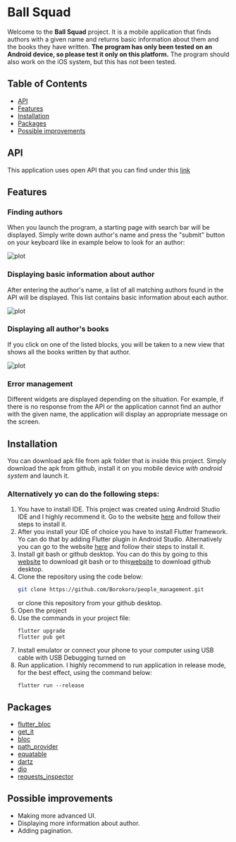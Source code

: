 # Ball Squad 

Welcome to the **Ball Squad** project. It is a mobile application that finds authors with a given name and returns basic information about them and the books they have written.
**The program has only been tested on an Android device, so please test it only on this platform.**
The program should also work on the iOS system, but this has not been tested.

## Table of Contents
- [API](#API)
- [Features](#features)
- [Installation](#installation)
- [Packages](#packages)
- [Possible improvements](#possible-improvements)

## API
This application uses open API that you can find under this [link](https://openlibrary.org/dev/docs/api/authors)

## Features

### Finding authors

When you launch the program, a starting page with search bar will be displayed. Simply write down author's name and press the "submit" button on your keyboard
like in example below to look for an author:

![plot](./assets/readMeFiles/authorSearch.png)

### Displaying basic information about author

After entering the author's name, a list of all matching authors found in the API will be displayed. This list contains basic information about each author.

![plot](./assets/readMeFiles/authorList.png)

### Displaying all author's books

If you click on one of the listed blocks, you will be taken to a new view that shows all the books written by that author.

![plot](./assets/readMeFiles/authorBooks.png)

### Error management

Different widgets are displayed depending on the situation. For example, if there is no response from the API or the application cannot find an author with the 
given name, the application will display an appropriate message on the screen.

## Installation

You can download apk file from apk folder that is inside this project. Simply download the apk from github, install it on you mobile device *with android system*
and launch it.

### Alternatively yo can do the following steps:
1. You have to install IDE. This project was created using Android Studio IDE and I highly recommend it. Go to the website [here](https://developer.android.com/studio) and follow their steps to install it.
2. After you install your IDE of choice you have to install Flutter framework.  Yo can do that by adding Flutter plugin in Android Studio. Alternatively you can go to the website [here](https://docs.flutter.dev/get-started/install) and follow their steps to install it.
3. Install git bash or github desktop. You can do this by going to this [website](https://git-scm.com/downloads) to download git bash or to this[website](https://desktop.github.com/download/) to download github desktop.
4. Clone the repository using the code below:
    ```sh
    git clone https://github.com/Borokoro/people_management.git
    ```
   or clone this repository from your github desktop.
5. Open the project
6. Use the commands in your project file:
    ```
    flutter upgrade
    flutter pub get
    ```
7. Install emulator or connect your phone to your computer using USB cable with  USB Debugging turned on
8. Run application. I highly recommend to run application in release mode, for the best effect, using the command below:
    ```
    flutter run --release
    ```

## Packages

- [flutter_bloc](https://pub.dev/packages/flutter_bloc)
- [get_it](https://pub.dev/packages/get_it)
- [bloc](https://pub.dev/packages/bloc)
- [path_provider](https://pub.dev/packages/path_provider)
- [equatable](https://pub.dev/packages/equatable)
- [dartz](https://pub.dev/packages/dartz)
- [dio](https://pub.dev/packages/dio)
- [requests_inspector](https://pub.dev/packages/requests_inspector)

## Possible improvements

- Making more advanced UI.
- Displaying more information about author.
- Adding pagination.

 
